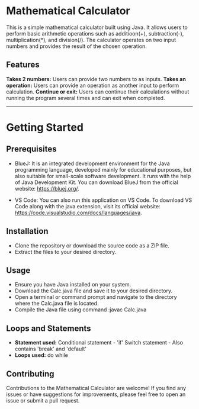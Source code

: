 # **Mathematical Calculator**

This is a simple mathematical calculator built using Java. It allows users to perform basic arithmetic operations such as additioon(+), subtraction(-), multiplication(*), and division(/). The calculator operates on two input numbers and provides the result of the chosen operation.

## **Features**

**Takes 2 numbers:** Users can provide two numbers to as inputs.
**Takes an operation:** Users can provide an operation as another input to perform calculation.
**Continue or exit:** Users can continue their calculations without running the program several times and can exit when completed.
____________________________________________________________________________________________________________________________________________________________________

# **Getting Started**

## **Prerequisites**
* BlueJ: It is an integrated development environment for the Java programming language, developed mainly for educational purposes, but also suitable for small-scale software development. It runs with the help of Java Development Kit. You can download BlueJ from the official website: https://bluej.org/.

* VS Code: You can also run this application on VS Code. To download VS Code along with the java extension, visit its official website: https://code.visualstudio.com/docs/languages/java.

## **Installation**
* Clone the repository or download the source code as a ZIP file.
* Extract the files to your desired directory.

## **Usage**
* Ensure you have Java installed on your system.
* Download the Calc.java file and save it to your desired directory.
* Open a terminal or command prompt and navigate to the directory where the Calc.java file is located.
* Compile the Java file using command :javac Calc.java

## **Loops and Statements**
* **Statement used:** Conditional statement - 'if'
                      Switch statement - Also contains 'break' and 'default'
* **Loops used:** do while

## **Contributing**

Contributions to the Mathematical Calculator are welcome! If you find any issues or have suggestions for improvements, please feel free to open an issue or submit a pull request.

